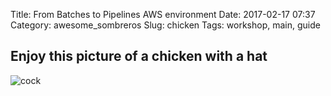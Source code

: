 Title: From Batches to Pipelines AWS environment
Date: 2017-02-17 07:37
Category: awesome_sombreros
Slug: chicken
Tags: workshop, main, guide

## Enjoy this picture of a chicken with a hat
![cock](/images/stoopid/chicken.gif)
